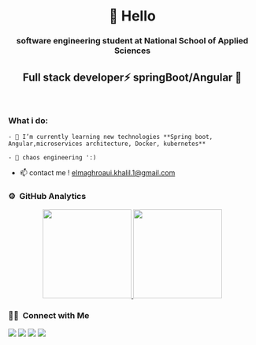 <h1 align="center">👋 Hello</h1>
<h3 align="center">software engineering student at National School of Applied Sciences</h3>
<h2 align="center">Full stack developer⚡️ springBoot/Angular 🙌</h2>


<br/>
<h3>What i do:  </h3>

```
- 🌱 I’m currently learning new technologies **Spring boot, Angular,microservices architecture, Docker, kubernetes**
````
```
- 🌱 chaos engineering ':)
```
- 📫 contact me ! [elmaghroaui.khalil.1@gmail.com](elmaghroaui.khalil.1@gmail.com)

  
 

### ⚙️ &nbsp;GitHub Analytics

<p align="center">
<a href="https://github.com/khalilelmaghraoui">
  <img height="180em" src="https://github-readme-stats-eight-theta.vercel.app/api?username=khalilelmaghraoui&show_icons=true&theme=algolia&include_all_commits=true"/>
  <img height="180em" src="https://github-readme-stats-eight-theta.vercel.app/api/top-langs/?username=khalilelmaghraoui&layout=compact&langs_count=8&theme=algolia&hide=PHP,css"/>
</a>
</p>

### 🤝🏻 &nbsp;Connect with Me

<p align="center">

<a href="https://www.linkedin.com/in/elmagharoui-khalil/"><img src="https://img.shields.io/badge/-el%20Maghraoui%20Khalil-0077B5?style=flat&logo=Linkedin&logoColor=white"/></a>
<a href="https://www.behance.net/KHALILMGR"><img src="https://img.shields.io/badge/-@khalilelmaghraoui-1769FF?style=flat&logo=Behance&logoColor=white"/></a>
<a href="https://www.hackerrank.com/xXzibit"><img src="https://img.shields.io/badge/-@HackerRank-1769FF?style=flat&Color=green"/></a>
<a href="https://twitter.com/KMaghroui"><img src="https://img.shields.io/badge/-@KMaghroui-1769FF?style=flat&logo=twitter&logoColor=white"/></a>

</p>

